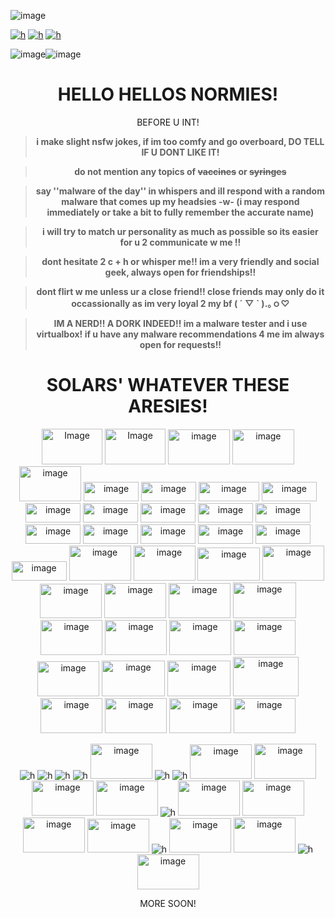 ![image](https://i.postimg.cc/T2Sn4ksk/129-Sem-T-tulo-20250710170239.png)

[![h](https://github.com/user-attachments/assets/9777e09a-c030-4748-ada5-c71121b945b0)](https://rentry.co/angustia)
[![h](https://github.com/user-attachments/assets/0f7bba3e-d19b-40b3-a1b3-4c2731329645)](https://reversecowgirl.straw.page)
[![h](https://github.com/user-attachments/assets/c373abcb-855b-4f75-b3d6-f807704d769e)](https://missionary.atabook.org)
</p>

![image](https://github.com/user-attachments/assets/dd2dec89-16f3-4625-abc8-ee008006c99f)![image](https://github.com/user-attachments/assets/dd2dec89-16f3-4625-abc8-ee008006c99f)
</p>

# <center>HELLO HELLOS NORMIES!</center>

<center>BEFORE U INT!
</p>

> **i make slight nsfw jokes, if im too comfy and go overboard, DO TELL IF U DONT LIKE IT!**

> **do not mention any topics of ~~vaccines~~ or ~~syringes~~**

> **say ''malware of the day'' in whispers and ill respond with a random malware that comes up my headsies -w- (i may respond immediately or take a bit to fully remember the accurate name)**

> **i will try to match ur personality as much as possible so its easier for u 2 communicate w me !!**

> **dont hesitate 2 c + h or whisper me!! im a very friendly and social geek, always open for friendships!!**

> **dont flirt w me unless ur a close friend!! close friends may only do it occassionally as im very loyal 2 my bf ( ´ ▽ ` ).｡ｏ♡**

> **IM A NERD!! A DORK INDEED!! im a malware tester and i use virtualbox! if u have any malware recommendations 4 me im always open for requests!!**

# SOLARS' WHATEVER THESE ARESIES!

<img width="97" height="57" alt="Image" src="https://github.com/user-attachments/assets/514ec8ba-07d2-4112-8e8a-9abdf9d1de1f" />
<img width="97" height="57" alt="Image" src="https://github.com/user-attachments/assets/d6854fb3-2825-45e7-8b59-486b27eb71c6" />
<img width="99" height="56" alt="image" src="https://github.com/user-attachments/assets/5d42e569-af71-4c87-aa18-716b3822ff66" />
<img width="99" height="56" alt="image" src="https://github.com/user-attachments/assets/11146c2a-9716-4fbb-988d-c01677b41ced" />
<img width="99" height="56" alt="image" src="https://github.com/user-attachments/assets/63664403-8662-4d77-a3e7-73dca05bb671" />
<img width="88" height="31" alt="image" src="https://github.com/user-attachments/assets/2418bb7b-690d-4741-a14c-955a07f9c290" />
<img width="88" height="31" alt="image" src="https://github.com/user-attachments/assets/f08a8f64-f11b-4e9c-88cc-4abdee8303db" />
<img width="97" height="31" alt="image" src="https://github.com/user-attachments/assets/b6635d24-7bc2-467c-84a8-2e89afd7ec86" />
<img width="88" height="31" alt="image" src="https://github.com/user-attachments/assets/73db55a5-f64c-4be0-bd0c-6dfabdf25562" />
<img width="88" height="31" alt="image" src="https://github.com/user-attachments/assets/38d142e9-307e-4a26-b780-da52fd418fd1" />
<img width="88" height="31" alt="image" src="https://github.com/user-attachments/assets/4995313b-60f1-4840-9928-0ea698f501da" />
<img width="88" height="31" alt="image" src="https://github.com/user-attachments/assets/c6dd7f2d-927b-4c48-86e8-11cda044bcd9" />
<img width="88" height="31" alt="image" src="https://github.com/user-attachments/assets/945e7925-2a82-4aba-a82a-db4d103b0b8a" />
<img width="88" height="31" alt="image" src="https://github.com/user-attachments/assets/8a58ebe4-e751-4ecd-bb98-770b081c8d03" />
<img width="88" height="31" alt="image" src="https://github.com/user-attachments/assets/7838f354-d4de-45ac-848f-e89cf754ad9b" />
<img width="88" height="31" alt="image" src="https://github.com/user-attachments/assets/5d03b652-8b6a-4fb6-91f7-0ee13f07bac1" />
<img width="88" height="31" alt="image" src="https://github.com/user-attachments/assets/34ce3ee6-d8ce-489c-af27-4167f9bcf116" />
<img width="88" height="31" alt="image" src="https://github.com/user-attachments/assets/c7f6c4f8-34a6-47e4-a302-8c473e1ab309" />
<img width="88" height="31" alt="image" src="https://github.com/user-attachments/assets/fb0c6fed-cd2a-450d-8ee6-2daeb77c5c10" />
<img width="88" height="31" alt="image" src="https://github.com/user-attachments/assets/de3b925b-09af-4ee3-aadd-108ac2686740" />
<img width="99" height="56" alt="image" src="https://github.com/user-attachments/assets/c326cf62-048a-4ae3-9af9-17bf43ef800a" />
<img width="99" height="56" alt="image" src="https://github.com/user-attachments/assets/70e0398b-16e3-4af3-803e-e13f15310843" />
<img width="100" height="53" alt="image" src="https://github.com/user-attachments/assets/d9e4c91d-51b7-49a5-b1dc-b9bcd5fd88cb" />
<img width="99" height="56" alt="image" src="https://github.com/user-attachments/assets/ca637ee5-73ad-4d70-9827-293b1d7d3934" />
<img width="99" height="55" alt="image" src="https://github.com/user-attachments/assets/6175f558-edce-4501-af22-9e9e6cce7fde" />
<img width="99" height="56" alt="image" src="https://github.com/user-attachments/assets/ab3e0bfb-5965-43a6-9455-5fbf1f01ca53" />
<img width="99" height="56" alt="image" src="https://github.com/user-attachments/assets/3d5824f5-3a19-49b7-aa65-ff153157d956" />
<img width="101" height="57" alt="image" src="https://github.com/user-attachments/assets/7f630281-5ac3-4987-9b3b-4f9ad14a77a3" />
<img width="99" height="56" alt="image" src="https://github.com/user-attachments/assets/6f1960e5-d0d1-4988-aba6-e8cd3ed18d75" />
<img width="99" height="56" alt="image" src="https://github.com/user-attachments/assets/32bf50ad-968d-492d-8611-af225a14a220" />
<img width="99" height="56" alt="image" src="https://github.com/user-attachments/assets/31de9f56-87aa-49d8-9f2c-a9850779734c" />
<img width="99" height="56" alt="image" src="https://github.com/user-attachments/assets/e567e13c-b149-44bf-bacb-3774c85c5e73" />
<img width="99" height="56" alt="image" src="https://github.com/user-attachments/assets/82b25142-80e7-49a5-98b8-904be8845a34" />
<img width="101" height="57" alt="image" src="https://github.com/user-attachments/assets/293f9c1f-c33d-4dee-bf8b-777180e643ef" />
<img width="101" height="57" alt="image" src="https://github.com/user-attachments/assets/ee7390cf-1169-40a9-89b4-43557e721b76" />
<img width="105" height="63" alt="image" src="https://github.com/user-attachments/assets/c3cfb06c-76c8-433b-b0be-25c13b99122f" />
<img width="99" height="56" alt="image" src="https://github.com/user-attachments/assets/19fd05d6-ebbe-49f0-a9bf-37343ba91f2f" />
<img width="99" height="56" alt="image" src="https://github.com/user-attachments/assets/48e71833-d493-429a-8736-a5a80c20668f" />
<img width="99" height="56" alt="image" src="https://github.com/user-attachments/assets/432b75a0-dac5-4449-8bde-cb1eacfb80ea" />
<img width="99" height="56" alt="image" src="https://github.com/user-attachments/assets/79852001-f7fc-411d-8e46-7a58d3302f4b" />

![h](https://64.media.tumblr.com/cafacf56bdf8b4051f2d84d006ec871b/86cd396632a5bfd3-17/s100x200/c549e779b7135918c7baaff476e5882979ae8122.gifv)
![h](https://64.media.tumblr.com/21b7e0b26691a98e1aec4388d0b42004/f1498ee937fc1ed0-70/s100x200/8ff0761849c3a34b49c899678158049f5f71ee32.gifv)
![h](https://64.media.tumblr.com/a0571cb15f9749e4a8f9cf977431c9c2/a2c22d45d485e6f7-2b/s100x200/b45de7629f8e6d18d09427cf70d8bf5976ed20a8.gifv)
![h](https://64.media.tumblr.com/7cf0eeddce502fcb1159023ce8577346/a2c22d45d485e6f7-f3/s100x200/bac7b71f3b02b55f10f421b2ae927f06448fb1a5.gifv)
<img width="99" height="56" alt="image" src="https://github.com/user-attachments/assets/8c2533c9-ba41-44af-ba46-b893db398304" />
![h](https://64.media.tumblr.com/760e036ecebe486b7a0bee9560b8bc17/1b8381f969116a1e-22/s100x200/beccdb25e11384b407289382a9192facaf564c15.gifv)
![h](https://64.media.tumblr.com/ff60eb31f48b213520e27126a3147271/7bc5003e6e9ff72a-53/s100x200/cf8a171644d7082a2bc1361a5d6af38b12293fcf.gifv)
<img width="99" height="55" alt="image" src="https://github.com/user-attachments/assets/f2c5821a-5f70-4a2d-9722-ace01f83a7e1" />
<img width="99" height="56" alt="image" src="https://github.com/user-attachments/assets/508c5f6b-5f85-4bf1-a95d-82da495515d3" />
<img width="99" height="56" alt="image" src="https://github.com/user-attachments/assets/3339599f-f5fa-4da7-8e2f-57cbff8c7413" />
<img width="99" height="56" alt="image" src="https://github.com/user-attachments/assets/fc1452b4-84ff-46a7-ab43-08d389c53695" />
![h](https://64.media.tumblr.com/41649989dda8c5a8ae1adc6bb52ac2a8/0a844093c4702aee-a5/s100x200/2ceee4dfed8dd77e545bbe136b448786308a3135.gifv)
<img width="99" height="56" alt="image" src="https://github.com/user-attachments/assets/c3cf1078-a03a-4dbc-8791-bbe387064cfd" />
<img width="99" height="56" alt="image" src="https://github.com/user-attachments/assets/9fb439ad-c758-4e1b-a50b-56fa5d98fb7b" />
<img width="99" height="56" alt="image" src="https://github.com/user-attachments/assets/d81b30ba-627d-40f0-bc0b-61e0fb644be9" />
<img width="99" height="54" alt="image" src="https://github.com/user-attachments/assets/66191092-e27e-4aa9-a93c-77661bfb39ba" />
![h](https://64.media.tumblr.com/c564bb29638900f42eb7ea9252601409/f386e6fb69bea876-f1/s100x200/4e93b773716f4f4c037bd863b5572faf713ae1e2.gifv)
<img width="99" height="55" alt="image" src="https://github.com/user-attachments/assets/bfc2070d-30ca-468f-b55e-e7321a08aa9c" />
<img width="99" height="56" alt="image" src="https://github.com/user-attachments/assets/9b48f498-ba2d-4dba-bdf0-5dfb5f373531" />
![h](https://files.catbox.moe/l2fnyz.gif)
<img width="99" height="56" alt="image" src="https://github.com/user-attachments/assets/d8498a14-2bab-4b1a-bd0a-3eee7ef6694d" />

MORE SOON!

</p>


